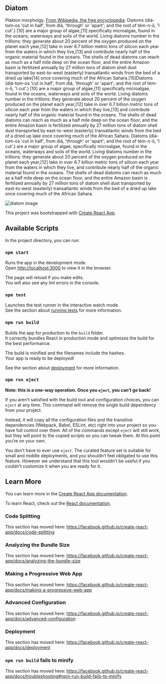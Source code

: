## Diatom

Plakton morpholgy. 
[From Wikipedia, the free encyclopedia](https://en.wikipedia.org/wiki/Diatom):
Diatoms (diá-tom-os 'cut in half', from diá, 'through' or 'apart'; and the root of tém-n-ō, 'I cut'.) [10] are a major group of algae,[11] specifically microalgae, found in the oceans, waterways and soils of the world. Living diatoms number in the trillions: they generate about 20 percent of the oxygen produced on the planet each year,[12] take in over 6.7 billion metric tons of silicon each year from the waters in which they live,[13] and contribute nearly half of the organic material found in the oceans. The shells of dead diatoms can reach as much as a half mile deep on the ocean floor, and the entire Amazon basin is fertilized annually by 27 million tons of diatom shell dust transported by east-to-west (easterly) transatlantic winds from the bed of a dried up lake[14] once covering much of the African Sahara.[15]Diatoms (diá-tom-os 'cut in half', from diá, 'through' or 'apart'; and the root of tém-n-ō, 'I cut'.) [10] are a major group of algae,[11] specifically microalgae, found in the oceans, waterways and soils of the world. Living diatoms number in the trillions: they generate about 20 percent of the oxygen produced on the planet each year,[12] take in over 6.7 billion metric tons of silicon each year from the waters in which they live,[13] and contribute nearly half of the organic material found in the oceans. The shells of dead diatoms can reach as much as a half mile deep on the ocean floor, and the entire Amazon basin is fertilized annually by 27 million tons of diatom shell dust transported by east-to-west (easterly) transatlantic winds from the bed of a dried up lake once covering much of the African Sahara. Diatoms (diá-tom-os 'cut in half', from diá, 'through' or 'apart'; and the root of tém-n-ō, 'I cut'.) are a major group of algae, specifically microalgae, found in the oceans, waterways and soils of the world. Living diatoms number in the trillions: they generate about 20 percent of the oxygen produced on the planet each year,[12] take in over 6.7 billion metric tons of silicon each year from the waters in which they live, and contribute nearly half of the organic material found in the oceans. The shells of dead diatoms can reach as much as a half mile deep on the ocean floor, and the entire Amazon basin is fertilized annually by 27 million tons of diatom shell dust transported by east-to-west (easterly) transatlantic winds from the bed of a dried up lake once covering much of the African Sahara.

![diatom image](https://allisonbuilds.files.wordpress.com/2012/12/stephanodiscus2_davidmann.jpg)

This project was bootstrapped with [Create React App](https://github.com/facebook/create-react-app).

## Available Scripts

In the project directory, you can run:

### `npm start`

Runs the app in the development mode.<br>
Open [http://localhost:3000](http://localhost:3000) to view it in the browser.

The page will reload if you make edits.<br>
You will also see any lint errors in the console.

### `npm test`

Launches the test runner in the interactive watch mode.<br>
See the section about [running tests](https://facebook.github.io/create-react-app/docs/running-tests) for more information.

### `npm run build`

Builds the app for production to the `build` folder.<br>
It correctly bundles React in production mode and optimizes the build for the best performance.

The build is minified and the filenames include the hashes.<br>
Your app is ready to be deployed!

See the section about [deployment](https://facebook.github.io/create-react-app/docs/deployment) for more information.

### `npm run eject`

**Note: this is a one-way operation. Once you `eject`, you can’t go back!**

If you aren’t satisfied with the build tool and configuration choices, you can `eject` at any time. This command will remove the single build dependency from your project.

Instead, it will copy all the configuration files and the transitive dependencies (Webpack, Babel, ESLint, etc) right into your project so you have full control over them. All of the commands except `eject` will still work, but they will point to the copied scripts so you can tweak them. At this point you’re on your own.

You don’t have to ever use `eject`. The curated feature set is suitable for small and middle deployments, and you shouldn’t feel obligated to use this feature. However we understand that this tool wouldn’t be useful if you couldn’t customize it when you are ready for it.

## Learn More

You can learn more in the [Create React App documentation](https://facebook.github.io/create-react-app/docs/getting-started).

To learn React, check out the [React documentation](https://reactjs.org/).

### Code Splitting

This section has moved here: https://facebook.github.io/create-react-app/docs/code-splitting

### Analyzing the Bundle Size

This section has moved here: https://facebook.github.io/create-react-app/docs/analyzing-the-bundle-size

### Making a Progressive Web App

This section has moved here: https://facebook.github.io/create-react-app/docs/making-a-progressive-web-app

### Advanced Configuration

This section has moved here: https://facebook.github.io/create-react-app/docs/advanced-configuration

### Deployment

This section has moved here: https://facebook.github.io/create-react-app/docs/deployment

### `npm run build` fails to minify

This section has moved here: https://facebook.github.io/create-react-app/docs/troubleshooting#npm-run-build-fails-to-minify
